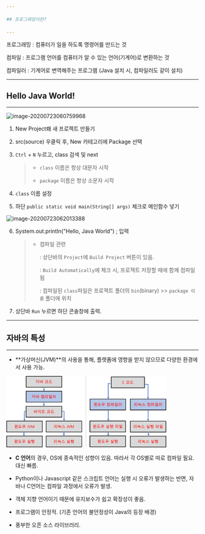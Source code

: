 ```yaml
---

## 프로그래밍이란?

---
```


프로그래밍 : 컴퓨터가 일을 하도록 명령어를 만드는 것

컴파일 : 프로그램 언어를 컴퓨터가 알 수 있는 언어(기계어)로 변환하는 것

컴파일러 : 기계어로 변역해주는 프로그램 (Java 설치 시, 컴파일러도 같이 설치)





---

## Hello Java World!

---

![image-20200723060759968](C:\Users\Roman\AppData\Roaming\Typora\typora-user-images\image-20200723060759968.png)

1. New Project뢔 새 프로젝트 만들기

2. src(source) 우클릭 후, New 카테고리에 Package 선택

3.  `Ctrl` + `N` 누르고, class 검색 및 next

    > * `class` 이름은 항상 대문자 시작
    >
    > * `package` 이름은 항상 소문자 시작

    

4. `class` 이름 설정
5. 하단 `public static void main(String[] args)` 체크로 메인함수 넣기

<img src="C:\Users\Roman\AppData\Roaming\Typora\typora-user-images\image-20200723062013388.png" alt="image-20200723062013388" style="zoom:100%;" />

6. System.out.println("Hello, Java World") ; 입력

    > * 컴파일 관련
    >
    >     : 상단바의 `Project`에 `Build Project` 버튼이 있음.
    >
    >     : `Build Automatically`에 체크 시, 프로젝트 저장할 때에 함께 컴파일됨
    >
    >     : 컴파일된 `class`파일은 프로젝트 폴더의 `bin`(binary) >> `package 이름` 폴더에 위치

7. 상단바 `Run` 누르면 하단 콘솔창에 출력.



---

## 자바의 특성

---

* **가상머신(JVM)**의 사용을 통해, 플랫폼에 영향을 받지 않으므로 다양한 환경에서 사용 가능.

<img src="images/12425455644-1595454871464.png" alt="12425455644" style="zoom:50%;" />

* **C 언어**의 경우, OS에 종속적인 성향이 있음. 따라서 각 OS별로 따로 컴파일 필요. 대신 빠름.

* Python이나 Javascript 같은 스크립트 언어는 실행 시 오류가 발생하는 반면, 자바나 C언어는 컴파일 과정에서 오류가 발생.
* 객체 지향 언어이기 때문에 유지보수가 쉽고 확장성이 좋음.
* 프로그램이 안정적. (기존 언어의 불안정성이 Java의 등장 배경)
* 풍부한 오픈 소스 라이브러리.

